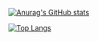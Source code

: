 [![Anurag's GitHub stats](https://github-readme-stats.vercel.app/api?username=coder-sett)](https://github.com/anuraghazra/github-readme-stats)

[![Top Langs](https://github-readme-stats.vercel.app/api/top-langs/?username=coder-sett&layout=compact)](https://github.com/anuraghazra/github-readme-stats)
